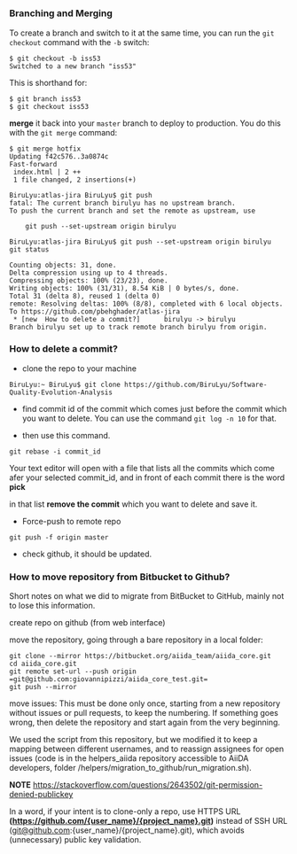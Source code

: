 # 

### Branching and Merging

To create a branch and switch to it at the same time, you can run the `git checkout` command with the `-b` switch:

``` 
$ git checkout -b iss53
Switched to a new branch "iss53"
```
This is shorthand for:
```
$ git branch iss53
$ git checkout iss53
```
**merge** it back into your `master` branch to deploy to production. You do this with the `git merge` command:
```
$ git merge hotfix
Updating f42c576..3a0874c
Fast-forward
 index.html | 2 ++
 1 file changed, 2 insertions(+)
```

```
BiruLyu:atlas-jira BiruLyu$ git push
fatal: The current branch birulyu has no upstream branch.
To push the current branch and set the remote as upstream, use

    git push --set-upstream origin birulyu

BiruLyu:atlas-jira BiruLyu$ git push --set-upstream origin birulyu
git status

Counting objects: 31, done.
Delta compression using up to 4 threads.
Compressing objects: 100% (23/23), done.
Writing objects: 100% (31/31), 8.54 KiB | 0 bytes/s, done.
Total 31 (delta 8), reused 1 (delta 0)
remote: Resolving deltas: 100% (8/8), completed with 6 local objects.
To https://github.com/pbehghader/atlas-jira
 * [new  How to delete a commit?]      birulyu -> birulyu
Branch birulyu set up to track remote branch birulyu from origin.
```

###  How to delete a commit?


- clone the repo to your machine
```
BiruLyu:~ BiruLyu$ git clone https://github.com/BiruLyu/Software-Quality-Evolution-Analysis
```
- find commit id of the commit which comes just before the commit which you want to delete.
You can use the command `git log -n 10` for that.

- then use this command.
```
git rebase -i commit_id
```

Your text editor will open with a file that lists all the commits which come afer your selected commit_id, and in front of each commit there is the word **pick**

in that list **remove the commit** which you want to delete and save it.

- Force-push to remote repo
```
git push -f origin master
```
- check github, it should be updated.


### How to move repository from Bitbucket to Github?

Short notes on what we did to migrate from BitBucket to GitHub, mainly not to lose this information.

create repo on github (from web interface)

move the repository, going through a bare repository in a local folder:

``` 
git clone --mirror https://bitbucket.org/aiida_team/aiida_core.git
cd aiida_core.git
git remote set-url --push origin =git@github.com:giovannipizzi/aiida_core_test.git=
git push --mirror
```

move issues: This must be done only once, starting from a new repository without issues or pull requests, to keep the numbering. If something goes wrong, then delete the repository and start again from the very beginning.

We used the script from this repository, but we modified it to keep a mapping between different usernames, and to reassign assignees for open issues (code is in the helpers_aiida repository accessible to AiiDA developers, folder /helpers/migration_to_github/run_migration.sh).

**NOTE**
https://stackoverflow.com/questions/2643502/git-permission-denied-publickey

In a word, if your intent is to clone-only a repo, use HTTPS URL **(https://github.com/{user_name}/{project_name}.git)** instead of SSH URL (git@github.com:{user_name}/{project_name}.git), which avoids (unnecessary) public key validation.







